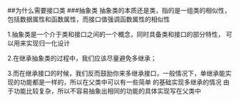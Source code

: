 ##为什么需要接口类
###抽象类
抽象类的本质还是类，指的是一组类的相似性，包括数据属性和函数属性，而接口值强调函数属性的相似性

1.抽象类是一个介于类和接口之间的一个概念，同时具备类和接口的部分特性， 可以用来实现归一化设计

2.在继承抽象类的过程中，我们应该尽量避免多继承；

3.而在继承接口的时候，我们反而鼓励你来多继承接口，一般情况下，单继承能实现的功能都是一样的，所以在父类中可以有一些简单
的基础实现多继承的情况 由于功能比较复杂，所以不容易抽象出相同的功能的具体实现写在父类中
